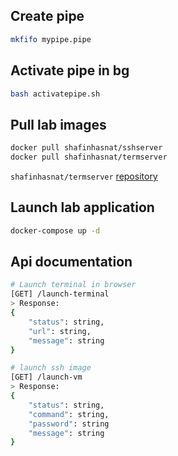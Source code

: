 ## Create pipe
```bash
mkfifo mypipe.pipe
```

## Activate pipe in bg
```bash
bash activatepipe.sh
```

## Pull lab images
```bash
docker pull shafinhasnat/sshserver
docker pull shafinhasnat/termserver
```
`shafinhasnat/termserver` [repository](https://github.com/shafinhasnat/xtermlab)

## Launch lab application
```bash
docker-compose up -d
```

## Api documentation
```bash
# Launch terminal in browser
[GET] /launch-terminal
> Response:
{
    "status": string,
    "url": string,
    "message": string
}

# launch ssh image
[GET] /launch-vm
> Response:
{
    "status": string,
    "command": string,
    "password": string
    "message": string
}

```